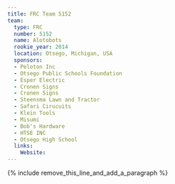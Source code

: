```yaml
---
title: FRC Team 5152
team:
  type: FRC
  number: 5152
  name: Alotobots
  rookie_year: 2014
  location: Otsego, Michigan, USA
  sponsors:
  - Peloton Inc
  - Otsego Public Schools Foundation
  - Esper Electric
  - Cronen Signs
  - Cronen Signs
  - Steensma Lawn and Tractor
  - Safari Cirucuits
  - Klein Tools
  - Misumi
  - Bob's Hardware
  - HTSE INC
  - Otsego High School
  links:
    Website:
---
```


{% include remove_this_line_and_add_a_paragraph %}